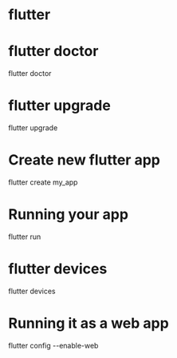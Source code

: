 # flutter

# flutter doctor
flutter doctor

# flutter upgrade
flutter upgrade

# Create new flutter app
flutter create my_app

# Running your app
flutter run

# flutter devices
flutter devices

# Running it as a web app
flutter config --enable-web



